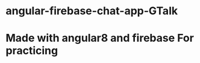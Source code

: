 # angular-firebase-chat-app-GTalk
Made with angular8 and firebase
For practicing
==================
